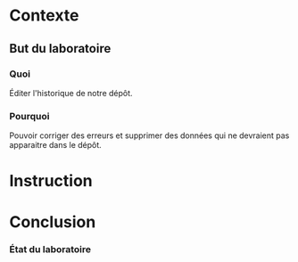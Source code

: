 # Contexte
## But du laboratoire
### Quoi

Éditer l'historique de notre dépôt.

### Pourquoi

Pouvoir corriger des erreurs et supprimer des données qui ne devraient pas apparaitre dans le dépôt.

# Instruction


# Conclusion
### État du laboratoire
